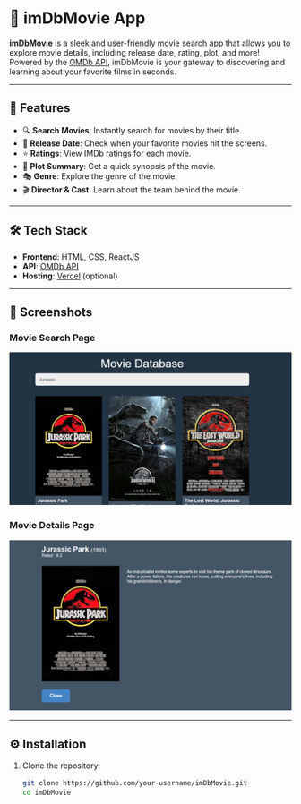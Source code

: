 # 🎥 imDbMovie App

**imDbMovie** is a sleek and user-friendly movie search app that allows you to explore movie details, including release date, rating, plot, and more! Powered by the [OMDb API](https://www.omdbapi.com/), imDbMovie is your gateway to discovering and learning about your favorite films in seconds.

---

## 🚀 Features

- 🔍 **Search Movies**: Instantly search for movies by their title.
- 📅 **Release Date**: Check when your favorite movies hit the screens.
- ⭐ **Ratings**: View IMDb ratings for each movie.
- 📝 **Plot Summary**: Get a quick synopsis of the movie.
- 🎭 **Genre**: Explore the genre of the movie.
- 🎬 **Director & Cast**: Learn about the team behind the movie.

---

## 🛠️ Tech Stack

- **Frontend**: HTML, CSS, ReactJS
- **API**: [OMDb API](https://www.omdbapi.com/)
- **Hosting**: [Vercel](https://imdb-movie-app-blue.vercel.app/) (optional)

---

## 📸 Screenshots

### Movie Search Page
![Movie Search Screenshot](image.png)

### Movie Details Page
![Movie Details Screenshot](image-1.png)

---

## ⚙️ Installation

1. Clone the repository:
   ```bash
   git clone https://github.com/your-username/imDbMovie.git
   cd imDbMovie
